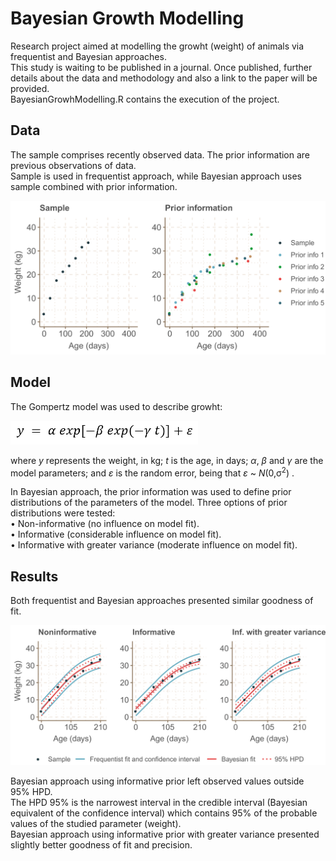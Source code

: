 # Bayesian Growth Modelling
Research project aimed at modelling the growht (weight) of animals via frequentist and Bayesian approaches.\
This study is waiting to be published in a journal. Once published, further details about the data and methodology and also a link to the paper will be provided.\
BayesianGrowhModelling.R contains the execution of the project.

## Data
The sample comprises recently observed data. The prior information are previous observations of data.\
Sample is used in frequentist approach, while Bayesian approach uses sample combined with prior information.

<img src="./Images/fig1.png" width="600">

## Model
The Gompertz model was used to describe growht:

<img src="./Images/gompertz.png" width="300">

where *y* represents the weight, in kg; *t* is the age, in days; *α*, *β* and *γ* are the model parameters; and *ε* is the random error, being that *ε* ~ *N*(0,σ<sup>2</sup>) .

In Bayesian approach, the prior information was used to define prior distributions of the parameters of the model.
Three options of prior distributions were tested:\
• Non-informative (no influence on model fit).\
• Informative (considerable influence on model fit).\
• Informative with greater variance (moderate influence on model fit).

## Results
Both frequentist and Bayesian approaches presented similar goodness of fit.

<img src="./Images/results.png" width="680">

Bayesian approach using informative prior left observed values outside 95% HPD.\
The HPD 95% is the narrowest interval in the credible interval (Bayesian equivalent of the confidence interval) which contains 95% of the probable values of the studied parameter (weight).\
Bayesian approach using informative prior with greater variance presented slightly better goodness of fit and precision.
